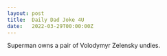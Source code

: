 ```yaml
---
layout: post
title:  Daily Dad Joke 4U
date:   2022-03-29T00:00:00Z
---
```

Superman owns a pair of Volodymyr Zelensky undies.
